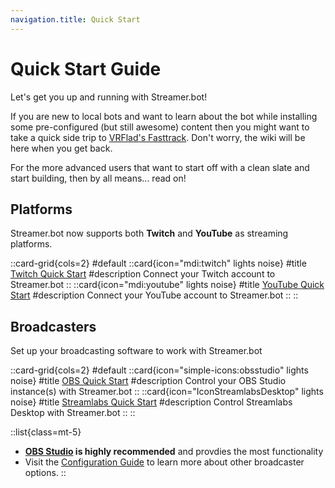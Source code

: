 ```yaml
---
navigation.title: Quick Start
---
```


# Quick Start Guide
Let's get you up and running with Streamer.bot!

If you are new to local bots and want to learn about the bot while installing some pre-configured (but still awesome) content then you might want to take a quick side trip to [VRFlad's Fasttrack](https://vrflad.com/fasttrack). Don't worry, the wiki will be here when you get back.

For the more advanced users that want to start off with a clean slate and start building, then by all means... read on!

## Platforms
Streamer.bot now supports both **Twitch** and **YouTube** as streaming platforms.

::card-grid{cols=2}
#default
  ::card{icon="mdi:twitch" lights noise}
  #title
  [Twitch Quick Start](/get-started/platforms/twitch)
  #description
  Connect your Twitch account to Streamer.bot
  ::
  ::card{icon="mdi:youtube" lights noise}
  #title
  [YouTube Quick Start](/get-started/platforms/youtube)
  #description
  Connect your YouTube account to Streamer.bot
  ::
::

## Broadcasters
Set up your broadcasting software to work with Streamer.bot

::card-grid{cols=2}
#default
  ::card{icon="simple-icons:obsstudio" lights noise}
  #title
  [OBS Quick Start](/get-started/broadcasters/obs-studio)
  #description
  Control your OBS Studio instance(s) with Streamer.bot
  ::
  ::card{icon="IconStreamlabsDesktop" lights noise}
  #title
  [Streamlabs Quick Start](/get-started/broadcasters/streamlabs-desktop)
  #description
  Control Streamlabs Desktop with Streamer.bot
  ::
::

::list{class=mt-5}
- **[OBS Studio](/get-started/broadcasters/obs-studio) is highly recommended** and provdies the most functionality
- Visit the [Configuration Guide](/guide) to learn more about other broadcaster options.
::